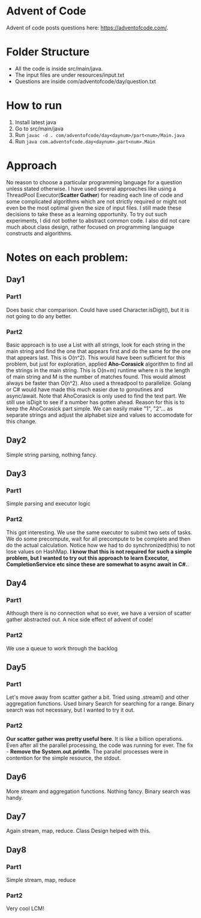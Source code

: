 # Advent of Code
Advent of code posts questions here: https://adventofcode.com/.

# Folder Structure
- All the code is inside src/main/java.
- The input files are under resources/input<day>.txt
- Questions are inside com/adventofcode/day<daynum>/question.txt

# How to run
1. Install latest java
2. Go to src/main/java
3. Run `javac -d . com/adventofcode/day<daynum>/part<num>/Main.java`
4. Run `java com.adventofcode.day<daynum>.part<num>.Main`

# Approach 
No reason to choose a particular programming language for a question unless stated otherwise. I have used several approaches like using a ThreadPool Executor(**Scatter Gather**) for reading each line of code and some complicated algorithms which are not strictly required or might not even be the most optimal given the size of input files. I still made these decisions to take these as a learning opportunity. To try out such experiments, I did not bother to abstract common code. I also did not care much about class design, rather focused on programming language constructs and algorithms.

# Notes on each problem:

## Day1
### Part1
Does basic char comparison. Could have used Character.isDigit(), but it is not going to do any better.

### Part2
Basic approach is to use a List with all strings, look for each string in the main string and find the one that appears first and do the same for the one that appears last. This is O(n^2). This would have been sufficient for this problem, but just for exploration, applied **Aho-Corasick** algorithm to find all the strings in the main string. This is O(n+m) runtime where n is the length of main string and M is the number of matches found. This would almost always be faster than O(n^2). Also used a threadpool to parallelize. Golang or C# would have made this much easier due to goroutines and async/await. Note that AhoCorasick is only used to find the text part. We still use isDigit to see if a number has gotten ahead. Reason for this is to keep the AhoCorasick part simple. We can easily make "1", "2"... as separate strings and adjust the alphabet size and values to accomodate for this change.

## Day2
Simple string parsing, nothing fancy.

## Day3
### Part1
Simple parsing and executor logic
### Part2
This got interesting. We use the same executor to submit two sets of tasks. We do some precompute, wait for all precompute to be complete and then do the actual calculation. Notice how we had to do synchronized(this) to not lose values on HashMap. **I know that this is not required for such a simple problem, but I wanted to try out this approach to learn Executor, CompletionService etc since these are somewhat to async await in C#.**.

## Day4
### Part1
Although there is no connection what so ever, we have a version of scatter gather abstracted out. A nice side effect of advent of code!
### Part2
We use a queue to work through the backlog

## Day5
### Part1
Let's move away from scatter gather a bit. Tried using .stream() and other aggregation functions.
Used binary Search for searching for a range. Binary search was not necessary, but I wanted to try it out.
### Part2
**Our scatter gather was pretty useful here**. It is like a billion operations. Even after all the parallel processing, the code was running for ever. The fix - **Remove the System.out.println**. The parallel processes were in contention for the simple resource, the stdout.

## Day6
More stream and aggregation functions. Nothing fancy. Binary search was handy.

## Day7
Again stream, map, reduce. Class Design helped with this.

## Day8
### Part1
Simple stream, map, reduce
### Part2
Very cool LCM!
